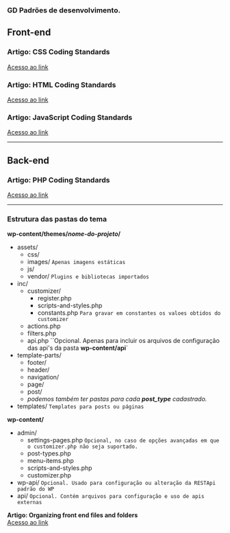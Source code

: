 ### GD Padrões de desenvolvimento.

## Front-end

### Artigo: CSS Coding Standards
[Acesso ao link](https://developer.wordpress.org/coding-standards/wordpress-coding-standards/css/)

### Artigo: HTML Coding Standards
[Acesso ao link](https://developer.wordpress.org/coding-standards/wordpress-coding-standards/css/)

### Artigo: JavaScript Coding Standards
[Acesso ao link](https://developer.wordpress.org/coding-standards/wordpress-coding-standards/javascript/)

---

## Back-end

### Artigo: PHP Coding Standards
[Acesso ao link](https://developer.wordpress.org/coding-standards/wordpress-coding-standards/php/)

---

### Estrutura das pastas do tema

**wp-content/themes/*nome-do-projeto*/**
- assets/
  - css/
  - images/ `Apenas imagens estáticas`
  - js/
  - vendor/ `Plugins e bibliotecas importados`
- inc/
  - customizer/
    - register.php
    - scripts-and-styles.php
    - constants.php `Para gravar em constantes os valoes obtidos do customizer`
  - actions.php
  - filters.php
  - api.php ``Opcional. Apenas para incluir os arquivos de configuração das api's da pasta **wp-content/api**`
- template-parts/
  - footer/
  - header/
  - navigation/
  - page/
  - post/
  - *podemos também ter pastas para cada **post_type** cadastrado.*
- templates/ `Templates para posts ou páginas`
  
**wp-content/**
- admin/
  - settings-pages.php `Opcional, no caso de opções avançadas em que o customizer.php não seja suportado.`
  - post-types.php
  - menu-items.php
  - scripts-and-styles.php
  - customizer.php 
- wp-api/ `Opcional. Usado para configuração ou alteração da RESTApi padrão do WP`
- api/ `Opcional. Contém arquivos para configuração e uso de apis externas` 
    
**Artigo: Organizing front end files and folders**<br>
[Acesso ao link](https://developer.wordpress.org/themes/basics/organizing-theme-files/)
